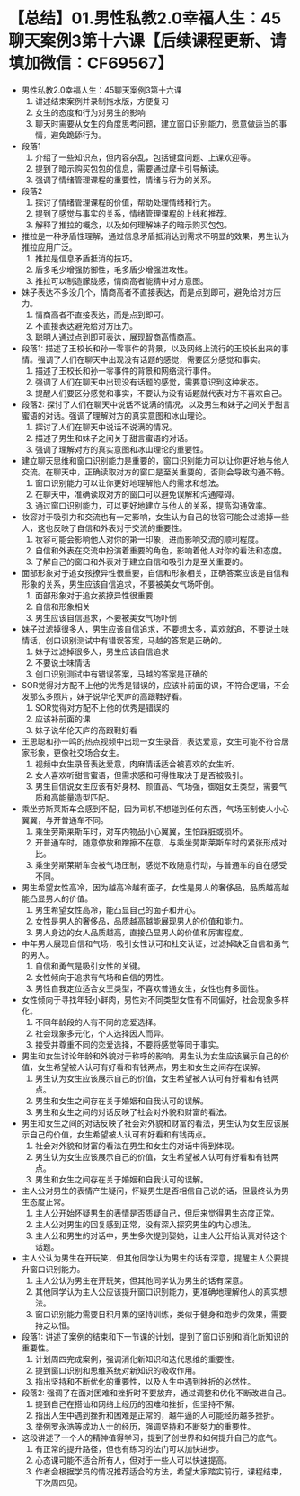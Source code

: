 # 【总结】01.男性私教2.0幸福人生：45聊天案例3第十六课【后续课程更新、请填加微信：CF69567】

-   男性私教2.0幸福人生：45聊天案例3第十六课
    1.  讲述结束案例并录制拖水版，方便复习
    2.  女生的态度和行为对男生的影响
    3.  聊天时需要从女生的角度思考问题，建立窗口识别能力，愿意做适当的事情，避免跪舔行为。
-   段落1
    1.  介绍了一些知识点，但内容杂乱，包括键盘问题、上课欢迎等。
    2.  提到了暗示购买包包的信息，需要通过摩卡引导解读。
    3.  强调了情绪管理课程的重要性，情绪与行为的关系。
-   段落2
    1.  探讨了情绪管理课程的价值，帮助处理情绪和行为。
    2.  提到了感觉与事实的关系，情绪管理课程的上线和推荐。
    3.  解释了推拉的概念，以及如何理解妹子的暗示购买包包。
-   推拉是一种矛盾性理解，通过信息矛盾抵消达到需求不明显的效果，男生认为推拉应用广泛。
    1.  推拉是信息矛盾抵消的技巧。
    2.  盾多毛少增强防御性，毛多盾少增强进攻性。
    3.  推拉可以制造朦胧感，情商高者能猜中对方意图。
-   妹子表达不多没几个，情商高者不直接表达，而是点到即可，避免给对方压力。
    1.  情商高者不直接表达，而是点到即可。
    2.  不直接表达避免给对方压力。
    3.  聪明人通过点到即可表达，展现智商高情商高。
-   段落1: 描述了王校长和孙一零事件的背景，以及网络上流行的王校长出来的事情。强调了人们在聊天中出现没有话题的感觉，需要区分感觉和事实。
    1.  描述了王校长和孙一零事件的背景和网络流行事件。
    2.  强调了人们在聊天中出现没有话题的感觉，需要意识到这种状态。
    3.  提醒人们要区分感觉和事实，不要认为没有话题就代表对方不喜欢自己。
-   段落2: 探讨了人们在聊天中说话不说满的情况，以及男生和妹子之间关于甜言蜜语的对话。强调了理解对方的真实意图和冰山理论。
    1.  探讨了人们在聊天中说话不说满的情况。
    2.  描述了男生和妹子之间关于甜言蜜语的对话。
    3.  强调了理解对方的真实意图和冰山理论的重要性。
-   建立聊天思维和窗口识别能力是重要的，窗口识别能力可以让你更好地与他人交流。在聊天中，正确读取对方的窗口是至关重要的，否则会导致沟通不畅。
    1.  窗口识别能力可以让你更好地理解他人的需求和想法。
    2.  在聊天中，准确读取对方的窗口可以避免误解和沟通障碍。
    3.  通过窗口识别能力，可以更好地建立与他人的关系，提高沟通效率。
-   妆容对于吸引力和交流也有一定影响，女生认为自己的妆容可能会过滤掉一些人，这也反映了自信和外表对于交流的重要性。
    1.  妆容可能会影响他人对你的第一印象，进而影响交流的顺利程度。
    2.  自信和外表在交流中扮演着重要的角色，影响着他人对你的看法和态度。
    3.  了解自己的窗口和外表对于建立自信和吸引力是至关重要的。
-   面部形象对于追女孩撩异性很重要，自信和形象相关，正确答案应该是自信和形象的关系，男生应该自信追求，不要被美女气场吓倒。
    1.  面部形象对于追女孩撩异性很重要
    2.  自信和形象相关
    3.  男生应该自信追求，不要被美女气场吓倒
-   妹子过滤掉很多人，男生应该自信追求，不要想太多，喜欢就追，不要说土味情话，创口识别测试中有错误答案，马越的答案是正确的。
    1.  妹子过滤掉很多人，男生应该自信追求
    2.  不要说土味情话
    3.  创口识别测试中有错误答案，马越的答案是正确的
-   SOR觉得对方配不上他的优秀是错误的，应该补前面的课，不符合逻辑，不会发那么多照片，妹子说华伦天庐的高跟鞋好看。
    1.  SOR觉得对方配不上他的优秀是错误的
    2.  应该补前面的课
    3.  妹子说华伦天庐的高跟鞋好看
-   王思聪和孙一鸣的热点视频中出现一女生录音，表达爱意，女生可能不符合居家形象，更像社交场合女生。
    1.  视频中女生录音表达爱意，肉麻情话适合被喜欢的女生听。
    2.  女人喜欢听甜言蜜语，但需求感和可得性取决于是否被吸引。
    3.  男生自信说女生应该有好身材、颜值高、气场强，御姐女王类型，需要气质和高能量造型匹配。
-   乘坐劳斯莱斯车会感到不配，因为司机不想碰到任何东西，气场压制使人小心翼翼，与开普通车不同。
    1.  乘坐劳斯莱斯车时，对车内物品小心翼翼，生怕踩脏或损坏。
    2.  开普通车时，随意停放和蹭擦不在意，与乘坐劳斯莱斯车时的紧张形成对比。
    3.  乘坐劳斯莱斯车会被气场压制，感觉不敢随意行动，与普通车的自在感受不同。
-   男生希望女性高冷，因为越高冷越有面子，女性是男人的奢侈品，品质越高越能凸显男人的价值。
    1.  男生希望女性高冷，能凸显自己的面子和开心。
    2.  女性是男人的奢侈品，品质越高越能展现男人的价值和能力。
    3.  男人身边的女人品质越高，直接凸显男人的价值和厉害程度。
-   中年男人展现自信和气场，吸引女性认可和社交认证，过滤掉缺乏自信和勇气的男人。
    1.  自信和勇气是吸引女性的关键。
    2.  女性倾向于追求有气场和自信的男性。
    3.  男性自我定位适合女王类型，不喜欢普通女生，女性也有多面性。
-   女性倾向于寻找年轻小鲜肉，男性对不同类型女性有不同偏好，社会现象多样化。
    1.  不同年龄段的人有不同的恋爱选择。
    2.  社会现象多元化，个人选择因人而异。
    3.  接受并尊重不同的恋爱选择，不要将感觉等同于事实。
-   男生和女生讨论年龄和外貌对于称呼的影响，男生认为女生应该展示自己的价值，女生希望被人认可有好看和有钱两点，男生和女生之间存在误解。
    1.  男生认为女生应该展示自己的价值，女生希望被人认可有好看和有钱两点。
    2.  男生和女生之间存在关于婚姻和自我认可的误解。
    3.  男生和女生之间的对话反映了社会对外貌和财富的看法。
-   男生和女生之间的对话反映了社会对外貌和财富的看法，男生认为女生应该展示自己的价值，女生希望被人认可有好看和有钱两点。
    1.  社会对外貌和财富的看法在男生和女生的对话中得到体现。
    2.  男生认为女生应该展示自己的价值，女生希望被人认可有好看和有钱两点。
    3.  男生和女生之间存在关于婚姻和自我认可的误解。
-   主人公对男生的表情产生疑问，怀疑男生是否相信自己说的话，但最终认为男生态度正常。
    1.  主人公开始怀疑男生的表情是否质疑自己，但后来觉得男生态度正常。
    2.  主人公对男生的回复感到正常，没有深入探究男生的内心想法。
    3.  主人公和男生的对话中，男生多次提到娶她，让主人公开始认真对待这个话题。
-   主人公认为男生在开玩笑，但其他同学认为男生的话有深意，提醒主人公要提升窗口识别能力。
    1.  主人公认为男生在开玩笑，但其他同学认为男生的话有深意。
    2.  其他同学认为主人公应该提升窗口识别能力，更准确地理解他人的真实想法。
    3.  窗口识别能力需要日积月累的坚持训练，类似于健身和跑步的效果，需要持之以恒。
-   段落1: 讲述了案例的结束和下一节课的计划，提到了窗口识别和消化新知识的重要性。
    1.  计划周四完成案例，强调消化新知识和迭代思维的重要性。
    2.  提到窗口识别和思维系统对新知识的吸收作用。
    3.  指出坚持和不断优化的重要性，以及人生中遇到挫折的必然性。
-   段落2: 强调了在面对困难和挫折时不要放弃，通过调整和优化不断改进自己。
    1.  提到自己在搭讪和网络上经历的困难和挫折，但坚持不懈。
    2.  指出人生中遇到挫折和困难是正常的，越牛逼的人可能经历越多挫折。
    3.  举例罗永浩等成功人士的经历，强调坚持和不断努力的重要性。
-   这段讲述了一个人的精神值得学习，提到了创世界和如何提升自己的底气。
    1.  有正常的提升路径，但也有练习的法门可以加快进步。
    2.  心态课可能不适合所有人，但对于一些人可以快速提高。
    3.  作者会根据学员的情况推荐适合的方法，希望大家踏实前行，课程结束，下次周四见。